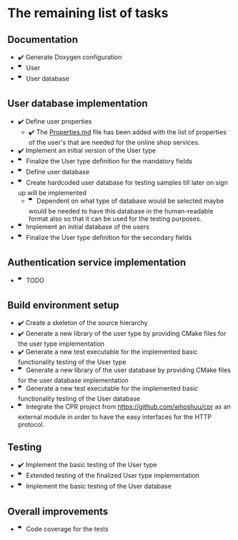 # The remaining list of tasks

## Documentation
- ✔️ Generate Doxygen configuration
- 🬀 User
- 🬀 User database
    
## User database implementation
- ✔️ Define user properties
  - ✔️ The [Properties.md](https://github.com/armen-gevorgyan/online-shop-services/blob/master/documentation/user/Properties.md) file has been added with the list of properties of the user's that are needed for the online shop services.
- ✔️ Implement an initial version of the User type
- 🬀 Finalize the User type definition for the mandatory fields
- 🬀 Define user database
- 🬀 Create hardcoded user database for testing samples till later on sign up will be implemented 
  - 🬀 Dependent on what type of database would be selected maybe would be needed to have this database in the human-readable format also so that it can be used for the testing purposes.
- 🬀 Implement an initial database of the users
- 🬀 Finalize the User type definition for the secondary fields

## Authentication service implementation
- 🬀 TODO

## Build environment setup
- ✔️ Create a skeleton of the source hierarchy 
- ✔️ Generate a new library of the user type by providing CMake files for the user type implementation
- ✔️ Generate a new test executable for the implemented basic functionality testing of the User type
- 🬀 Generate a new library of the user database by providing CMake files for the user database implementation
- 🬀 Generate a new test executable for the implemented basic functionality testing of the User database
- 🬀 Integrate the CPR project from https://github.com/whoshuu/cpr as an external module in order to have the easy interfaces for the HTTP protocol.

## Testing
- ✔️ Implement the basic testing of the User type
- 🬀 Extended testing of the finalized User type implementation
- 🬀 Implement the basic testing of the User database

## Overall improvements
- 🬀 Code coverage for the tests